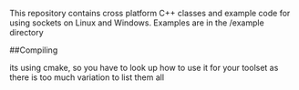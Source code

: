 This repository contains cross platform C++ classes and example code for using sockets on
Linux and Windows. Examples are in the /example directory

##Compiling

its using cmake, so you have to look up how to use it for your toolset as there is too much variation to list them all

